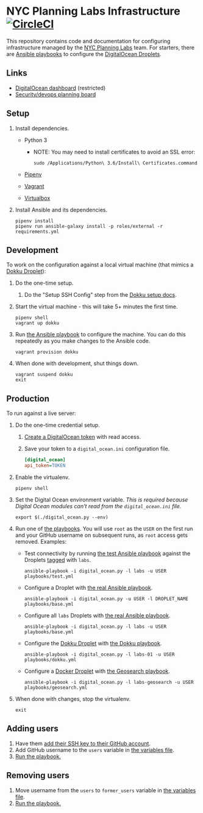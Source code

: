 # NYC Planning Labs Infrastructure [![CircleCI](https://circleci.com/gh/NYCPlanning/labs-infrastructure.svg?style=svg&circle-token=b893927d9ce5a4f3b386408a83cc52ba5aa02ef4)](https://circleci.com/gh/NYCPlanning/labs-infrastructure)

This repository contains code and documentation for configuring infrastructure managed by the [NYC Planning Labs](https://planninglabs.nyc/) team. For starters, there are [Ansible playbooks](https://docs.ansible.com/ansible/latest/user_guide/playbooks_intro.html) to configure the [DigitalOcean Droplets](https://www.digitalocean.com/products/droplets/).

## Links

* [DigitalOcean dashboard](https://cloud.digitalocean.com/dashboard?i=266877) (restricted)
* [Security/devops planning board](https://trello.com/b/35BrYfqh/planning-labs)

## Setup

1. Install dependencies.
    * Python 3
        * NOTE: You may need to install certificates to avoid an SSL error:

            ```shell
            sudo /Applications/Python\ 3.6/Install\ Certificates.command
            ```

    * [Pipenv](https://docs.pipenv.org)
    * [Vagrant](https://www.vagrantup.com/)
    * [Virtualbox](https://www.virtualbox.org/)
1. Install Ansible and its dependencies.

    ```shell
    pipenv install
    pipenv run ansible-galaxy install -p roles/external -r requirements.yml
    ```

## Development

To work on the configuration against a local virtual machine (that mimics a [Dokku Droplet](https://www.digitalocean.com/products/one-click-apps/dokku/)):

1. Do the one-time setup.
    1. Do the "Setup SSH Config" step from the [Dokku setup docs](http://dokku.viewdocs.io/dokku/getting-started/install/vagrant/).
1. Start the virtual machine - this will take 5+ minutes the first time.

    ```shell
    pipenv shell
    vagrant up dokku
    ```

1. Run [the Ansible playbook](playbooks/base.yml) to configure the machine. You can do this repeatedly as you make changes to the Ansible code.

    ```shell
    vagrant provision dokku
    ```

1. When done with development, shut things down.

    ```shell
    vagrant suspend dokku
    exit
    ```

## Production

To run against a live server:

1. Do the one-time credential setup.
    1. [Create a DigitalOcean token](https://www.digitalocean.com/docs/api/create-personal-access-token/) with read access.
    1. Save your token to a `digital_ocean.ini` configuration file.

        ```ini
        [digital_ocean]
        api_token=TOKEN
        ```

1. Enable the virtualenv.

    ```shell
    pipenv shell
    ```

1. Set the Digital Ocean environment variable. _This is required because Digital Ocean modules can't read from the `digital_ocean.ini` file._

    ```shell
    export $(./digital_ocean.py --env)
    ```

1. Run one of [the playbooks](playbooks). You will use `root` as the `USER` on the first run and your GitHub username on subsequent runs, as `root` access gets removed. Examples:
    * Test connectivity by running [the test Ansible playbook](playbooks/test.yml) against the Droplets [tagged](https://www.digitalocean.com/docs/droplets/how-to/tag/) with `labs`.

        ```shell
        ansible-playbook -i digital_ocean.py -l labs -u USER playbooks/test.yml
        ```

    * Configure a Droplet with [the real Ansible playbook](playbooks/base.yml).

        ```shell
        ansible-playbook -i digital_ocean.py -u USER -l DROPLET_NAME playbooks/base.yml
        ```

    * Configure all `labs` Droplets with [the real Ansible playbook](playbooks/base.yml).

        ```shell
        ansible-playbook -i digital_ocean.py -l labs -u USER playbooks/base.yml
        ```

    * Configure the [Dokku Droplet](http://dokku.viewdocs.io/dokku/getting-started/install/digitalocean/) with [the Dokku playbook](playbooks/dokku.yml).

        ```shell
        ansible-playbook -i digital_ocean.py -l labs-01 -u USER playbooks/dokku.yml
        ```

    * Configure a [Docker Droplet](https://www.digitalocean.com/products/one-click-apps/docker/) with [the Geosearch playbook](playbooks/geosearch.yml).

        ```shell
        ansible-playbook -i digital_ocean.py -l labs-geosearch -u USER playbooks/geosearch.yml
        ```

1. When done with changes, stop the virtualenv.

    ```shell
    exit
    ```

## Adding users

1. Have them [add their SSH key to their GitHub account](https://help.github.com/articles/adding-a-new-ssh-key-to-your-github-account/).
1. Add GitHub username to the `users` variable in [the variables file](roles/internal/common/defaults/main.yml).
1. [Run the playbook.](#production)

## Removing users

1. Move username from the `users` to `former_users` variable in [the variables file](roles/internal/common/defaults/main.yml).
1. [Run the playbook.](#production)
